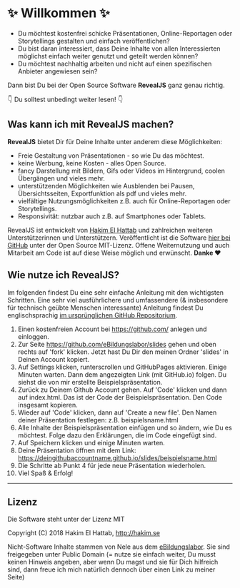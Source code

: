 # ✨ Willkommen ✨

* Du möchtest kostenfrei schicke Präsentationen, Online-Reportagen oder Storytellings gestalten und einfach veröffentlichen? 
* Du bist daran interessiert, dass Deine Inhalte von allen Interessierten möglichst einfach weiter genutzt und geteilt werden können? 
* Du möchtest nachhaltig arbeiten und nicht auf einen spezifischen Anbieter angewiesen sein? 

Dann bist Du bei der Open Source Software **RevealJS** ganz genau richtig. 

👇 Du solltest unbedingt weiter lesen! 👇

## Was kann ich mit RevealJS machen?

**RevealJS** bietet Dir für Deine Inhalte unter anderem diese Möglichkeiten:
* Freie Gestaltung von Präsentationen - so wie Du das möchtest.
* keine Werbung, keine Kosten - alles Open Source.
* fancy Darstellung mit Bildern, Gifs oder Videos im Hintergrund, coolen Übergängen und vieles mehr.
* unterstützenden Möglichkeiten wie Ausblenden bei Pausen, Übersichtsseiten, Exportfunktion als pdf und vieles mehr.
* vielfältige Nutzungsmöglichkeiten z.B. auch für Online-Reportagen oder Storytellings.
* Responsivität: nutzbar auch z.B. auf Smartphones oder Tablets.

RevealJS ist entwickelt von [Hakim El Hattab](https://hakim.se/) und zahlreichen weiteren Unterstützerinnen und Unterstützern. Veröffentlicht ist die Software [hier bei GitHub](https://github.com/hakimel/reveal.js) unter der Open Source MIT-Lizenz. Offene Weiternutzung und auch Mitarbeit am Code ist auf diese Weise möglich und erwünscht. **Danke ❤️** 

## Wie nutze ich RevealJS?

Im folgenden findest Du eine sehr einfache Anleitung mit den wichtigsten Schritten. Eine sehr viel ausführlichere und umfassendere (& insbesondere für technisch geübte Menschen interessante) Anleitung findest Du englischsprachig [im ursprünglichen GitHub Repositorium](https://github.com/hakimel/reveal.js).

1. Einen kostenfreien Account bei https://github.com/ anlegen und einloggen.
2. Zur Seite https://github.com/eBildungslabor/slides gehen und oben rechts auf 'fork' klicken. Jetzt hast Du Dir den meinen Ordner 'slides' in Deinen Account kopiert.
3. Auf Settings klicken, runterscrollen und GitHubPages aktivieren. Einige Minuten warten. Dann dem angezeigten Link (mit GitHub.io) folgen. Du siehst die von mir erstellte Beispielspräsentation.
4. Zurück zu Deinem Github Account gehen. Auf 'Code' klicken und dann auf index.html. Das ist der Code der Beispielspräsentation. Den Code insgesamt kopieren.
5. Wieder auf 'Code' klicken, dann auf 'Create a new file'. Den Namen deiner Präsentation festlegen: z.B. beispielsname.html
6. Alle Inhalte der Beispielspräsentation einfügen und so ändern, wie Du es möchtest. Folge dazu den Erklärungen, die im Code eingefügt sind.
7. Auf Speichern klicken und einige Minuten warten.
8. Deine Präsentation öffnen mit dem Link: https://deingithubaccountname.github.io/slides/beispielsname.html
9. Die Schritte ab Punkt 4 für jede neue Präsentation wiederholen.
10. Viel Spaß & Erfolg!

---

## Lizenz

Die Software steht unter der Lizenz MIT

Copyright (C) 2018 Hakim El Hattab, http://hakim.se

Nicht-Software Inhalte stammen von Nele aus dem [eBildungslabor](https://www.ebildungslabor.de). Sie sind freigegeben unter Public Domain (= nutze sie einfach weiter, Du musst keinen Hinweis angeben, aber wenn Du magst und sie für Dich hilfreich sind, dann freue ich mich natürlich dennoch über einen Link zu meiner Seite)

